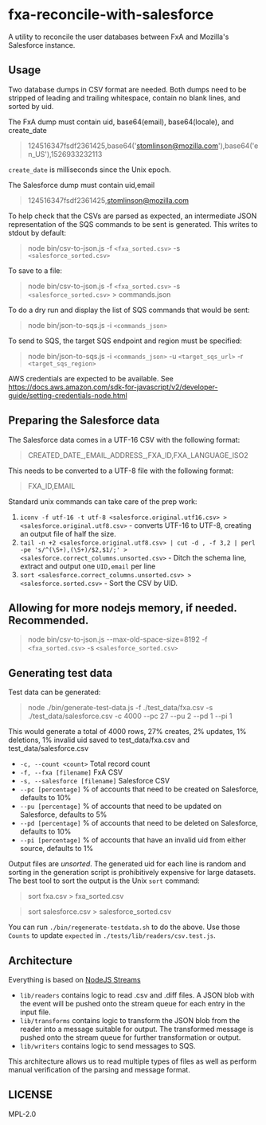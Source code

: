 # fxa-reconcile-with-salesforce

A utility to reconcile the user databases between FxA and Mozilla's
Salesforce instance.

## Usage

Two database dumps in CSV format are needed. Both dumps need to be stripped of
leading and trailing whitespace, contain no blank lines, and sorted by uid.

The FxA dump must contain uid, base64(email), base64(locale), and create_date

> 124516347fsdf2361425,base64('stomlinson@mozilla.com'),base64('en_US'),1526933232113

`create_date` is milliseconds since the Unix epoch.

The Salesforce dump must contain uid,email

> 124516347fsdf2361425,stomlinson@mozilla.com

To help check that the CSVs are parsed as expected, an intermediate JSON
representation of the SQS commands to be sent is generated. This writes
to stdout by default:

> node bin/csv-to-json.js -f `<fxa_sorted.csv>` -s `<salesforce_sorted.csv>`

To save to a file:

> node bin/csv-to-json.js -f `<fxa_sorted.csv>` -s `<salesforce_sorted.csv>` &gt; commands.json

To do a dry run and display the list of SQS commands that would be sent:

> node bin/json-to-sqs.js -i `<commands_json>`

To send to SQS, the target SQS endpoint and region must be specified:

> node bin/json-to-sqs.js -i `<commands_json>` -u `<target_sqs_url>` -r `<target_sqs_region>`

AWS credentials are expected to be available.
See https://docs.aws.amazon.com/sdk-for-javascript/v2/developer-guide/setting-credentials-node.html

## Preparing the Salesforce data

The Salesforce data comes in a UTF-16 CSV with the following format:

> CREATED_DATE_,EMAIL_ADDRESS_,FXA_ID,FXA_LANGUAGE_ISO2

This needs to be converted to a UTF-8 file with the following format:

> FXA_ID,EMAIL

Standard unix commands can take care of the prep work:

1. `iconv -f utf-16 -t utf-8 <salesforce.original.utf16.csv> > <salesforce.original.utf8.csv>` - converts UTF-16 to UTF-8, creating an output file of half the size.
2. `tail -n +2 <salesforce.original.utf8.csv> | cut -d , -f 3,2 | perl -pe 's/^(\S+),(\S+)/$2,$1/;' > <salesforce.correct_columns.unsorted.csv>` - Ditch the schema line, extract and output one `UID,email` per line
3. `sort <salesforce.correct_columns.unsorted.csv> > <salesforce.sorted.csv>` - Sort the CSV by UID.

## Allowing for more nodejs memory, if needed. Recommended.

> node bin/csv-to-json.js --max-old-space-size=8192 -f `<fxa_sorted.csv>` -s `<salesforce_sorted.csv>`

## Generating test data
Test data can be generated:

> node ./bin/generate-test-data.js -f ./test_data/fxa.csv -s ./test_data/salesforce.csv -c 4000 --pc 27 --pu 2 --pd 1 --pi 1

This would generate a total of 4000 rows, 27% creates, 2% updates, 1% deletions, 1% invalid uid saved to test_data/fxa.csv and test_data/salesforce.csv

* `-c, --count <count>`          Total record count
* `-f, --fxa [filename]`         FxA CSV
* `-s, --salesforce [filename]`  Salesforce CSV
* `--pc [percentage]`            % of accounts that need to be created on Salesforce, defaults to 10%
* `--pu [percentage]`            % of accounts that need to be updated on Salesforce, defaults to 5%
* `--pd [percentage]`            % of accounts that need to be deleted on Salesforce, defaults to 10%
* `--pi [percentage]`            % of accounts that have an invalid uid from either source, defaults to 1%

Output files are *unsorted*. The generated uid for each line is random and sorting in
the generation script is prohibitively expensive for large datasets. The best tool
to sort the output is the Unix `sort` command:

> sort fxa.csv > fxa_sorted.csv

> sort salesforce.csv > salesforce_sorted.csv

You can run `./bin/regenerate-testdata.sh` to do the above. Use those `Counts` to update `expected` in `./tests/lib/readers/csv.test.js`.

## Architecture

Everything is based on [NodeJS Streams](https://nodejs.org/api/stream.html)

* `lib/readers` contains logic to read .csv and .diff files. A JSON blob with the event will be pushed onto the stream queue for each entry in the input file.
* `lib/transforms` contains logic to transform the JSON blob from the reader into a message suitable for output. The transformed message is pushed onto the stream queue for further transformation or output.
* `lib/writers` contains logic to send messages to SQS.

This architecture allows us to read multiple types of files as well as perform manual verification of the parsing and message format.

## LICENSE

MPL-2.0